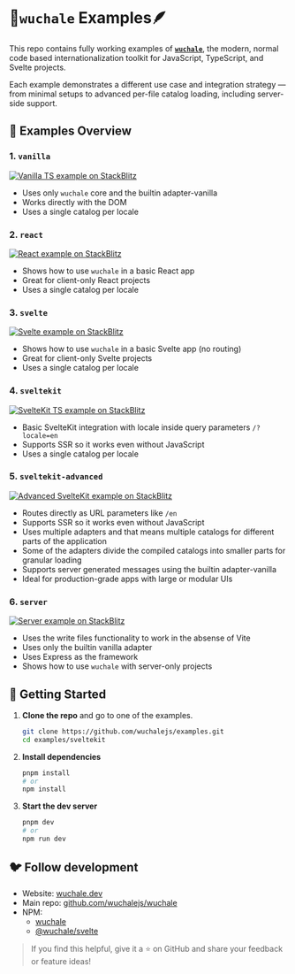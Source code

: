 # 📜`wuchale` Examples🪶

This repo contains fully working examples of
**[`wuchale`](https://github.com/wuchalejs/wuchale)**, the modern, normal code
based internationalization toolkit for JavaScript, TypeScript, and Svelte
projects.

Each example demonstrates a different use case and integration strategy — from
minimal setups to advanced per-file catalog loading, including server-side
support.

## 🔰 Examples Overview

### 1. `vanilla`

[![Vanilla TS example on StackBlitz](https://img.shields.io/badge/StackBlitz-Demo-blue?logo=stackblitz)](https://stackblitz.com/github/wuchalejs/examples/tree/main/vanilla?file=wuchale.config.js)

- Uses only `wuchale` core and the builtin adapter-vanilla
- Works directly with the DOM
- Uses a single catalog per locale

### 2. `react`

[![React example on StackBlitz](https://img.shields.io/badge/StackBlitz-Demo-blue?logo=stackblitz)](https://stackblitz.com/github/wuchalejs/examples/tree/main/react?file=wuchale.config.js)

- Shows how to use `wuchale` in a basic React app
- Great for client-only React projects
- Uses a single catalog per locale

### 3. `svelte`

[![Svelte example on StackBlitz](https://img.shields.io/badge/StackBlitz-Demo-blue?logo=stackblitz)](https://stackblitz.com/github/wuchalejs/examples/tree/main/svelte?file=wuchale.config.js)

- Shows how to use `wuchale` in a basic Svelte app (no routing)
- Great for client-only Svelte projects
- Uses a single catalog per locale

### 4. `sveltekit`

[![SvelteKit TS example on StackBlitz](https://img.shields.io/badge/StackBlitz-Demo-blue?logo=stackblitz)](https://stackblitz.com/github/wuchalejs/examples/tree/main/sveltekit?file=wuchale.config.js)

- Basic SvelteKit integration with locale inside query parameters `/?locale=en`
- Supports SSR so it works even without JavaScript
- Uses a single catalog per locale

### 5. `sveltekit-advanced`

[![Advanced SvelteKit example on StackBlitz](https://img.shields.io/badge/StackBlitz-Demo-blue?logo=stackblitz)](https://stackblitz.com/github/wuchalejs/examples/tree/main/sveltekit-advanced?file=wuchale.config.js)

- Routes directly as URL parameters like `/en`
- Supports SSR so it works even without JavaScript
- Uses multiple adapters and that means multiple catalogs for different parts of the application
- Some of the adapters divide the compiled catalogs into smaller parts for granular loading
- Supports server generated messages using the builtin adapter-vanilla
- Ideal for production-grade apps with large or modular UIs

### 6. `server`

[![Server example on StackBlitz](https://img.shields.io/badge/StackBlitz-Demo-blue?logo=stackblitz)](https://stackblitz.com/github/wuchalejs/examples/tree/main/server?file=wuchale.config.js&startScript=serve)

- Uses the write files functionality to work in the absense of Vite
- Uses only the builtin vanilla adapter
- Uses Express as the framework
- Shows how to use `wuchale` with server-only projects

## 🚀 Getting Started

1. **Clone the repo** and go to one of the examples.
    ```bash
    git clone https://github.com/wuchalejs/examples.git
    cd examples/sveltekit
    ```
2. **Install dependencies**
    ```bash
    pnpm install
    # or
    npm install
    ```
3. **Start the dev server**
    ```bash
    pnpm dev
    # or
    npm run dev
    ```

## 🐦 Follow development

- Website: [wuchale.dev](https://wuchale.dev)
- Main repo: [github.com/wuchalejs/wuchale](https://github.com/wuchalejs/wuchale)
- NPM:
    - [wuchale](https://npmjs.com/package/wuchale)
    - [@wuchale/svelte](https://npmjs.com/package/@wuchale/svelte)

> If you find this helpful, give it a ⭐ on GitHub and share your feedback or feature ideas!
